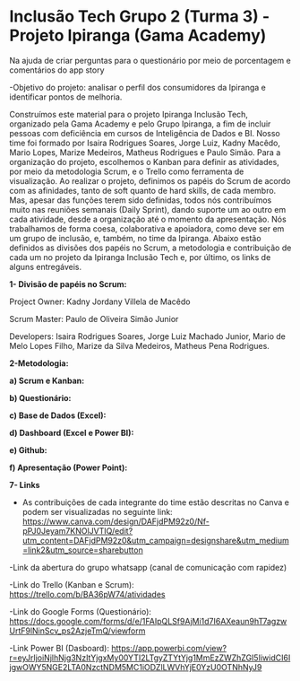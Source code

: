 # Inclusão Tech Grupo 2 (Turma 3) - Projeto Ipiranga (Gama Academy)

Na ajuda de criar perguntas para o questionário  por meio de porcentagem  e comentários  do app story 

-Objetivo do projeto: analisar o perfil dos consumidores da Ipiranga e identificar pontos de melhoria.

Construímos este material para o projeto Ipiranga Inclusão Tech, organizado pela Gama Academy e pelo Grupo Ipiranga, a fim de incluir pessoas com deficiência em cursos de Inteligência de Dados e BI. Nosso time foi formado por Isaira Rodrigues Soares, Jorge Luiz, Kadny Macêdo, Mario Lopes, Marize Medeiros, Matheus Rodrigues e Paulo Simão. Para a organização do projeto, escolhemos o Kanban para definir as atividades, por meio da metodologia Scrum, e o Trello como ferramenta de visualização. Ao realizar o projeto, definimos os papéis do Scrum de acordo com as afinidades, tanto de soft quanto de hard skills, de cada membro. Mas, apesar das funções terem sido definidas, todos nós contribuímos muito nas reuniões semanais (Daily Sprint), dando suporte um ao outro em cada atividade,  desde a organização até o momento da apresentação. Nós trabalhamos de forma coesa, colaborativa e apoiadora, como deve ser em um grupo de inclusão, e, também, no time da Ipiranga. Abaixo estão definidos as divisões dos papéis no Scrum, a metodologia e contribuição de cada um no projeto da Ipiranga Inclusão Tech e, por último, os links de alguns entregáveis. 

**1- Divisão de papéis no Scrum:** 

Project Owner: Kadny Jordany Villela de Macêdo

Scrum Master: Paulo de Oliveira Simão Junior

Developers: Isaira Rodrigues Soares, Jorge Luiz Machado Junior, Mario de Melo Lopes Filho, Marize da Silva Medeiros, Matheus Pena Rodrigues.

**2-Metodologia:** 

**a) Scrum e Kanban:** 

**b) Questionário:**

**c) Base de Dados (Excel):**

**d) Dashboard (Excel e Power BI):**

**e) Github:** 

**f) Apresentação (Power Point):**

**7- Links**
- As contribuições de cada integrante do time estão descritas no Canva e podem ser visualizadas no seguinte link: https://www.canva.com/design/DAFjdPM92z0/Nf-pPJ0Jeyam7KNOlJVTIQ/edit?utm_content=DAFjdPM92z0&utm_campaign=designshare&utm_medium=link2&utm_source=sharebutton

-Link da abertura do grupo whatsapp (canal de comunicação com rapidez)

-Link do Trello (Kanban e Scrum): https://trello.com/b/BA36pW74/atividades

-Link do Google Forms (Questionário): https://docs.google.com/forms/d/e/1FAIpQLSf9AjMi1d7I6AXeaun9hT7agzwUrtF9lNinScv_ps2AzjeTmQ/viewform

-Link Power BI (Dasboard): https://app.powerbi.com/view?r=eyJrIjoiNjlhNjg3NzItYjgxMy00YTI2LTgyZTYtYjg1MmEzZWZhZGI5IiwidCI6IjgwOWY5NGE2LTA0NzctNDM5MC1iODZlLWVhYjE0YzU0OTNhNyJ9

